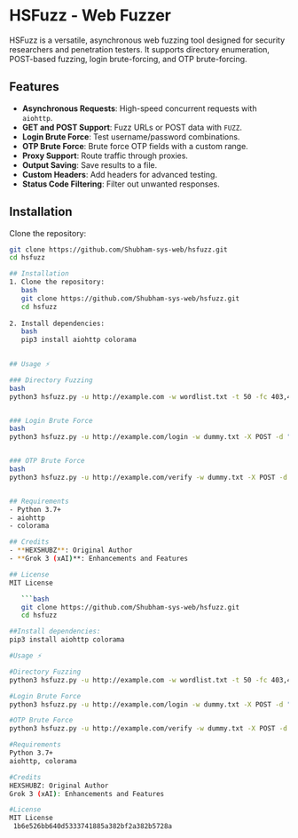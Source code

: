 # HSFuzz - Web Fuzzer

HSFuzz is a versatile, asynchronous web fuzzing tool designed for security researchers and penetration testers. It supports directory enumeration, POST-based fuzzing, login brute-forcing, and OTP brute-forcing.

## Features
- **Asynchronous Requests**: High-speed concurrent requests with `aiohttp`.
- **GET and POST Support**: Fuzz URLs or POST data with `FUZZ`.
- **Login Brute Force**: Test username/password combinations.
- **OTP Brute Force**: Brute force OTP fields with a custom range.
- **Proxy Support**: Route traffic through proxies.
- **Output Saving**: Save results to a file.
- **Custom Headers**: Add headers for advanced testing.
- **Status Code Filtering**: Filter out unwanted responses.


## Installation

Clone the repository:

```bash
git clone https://github.com/Shubham-sys-web/hsfuzz.git
cd hsfuzz

## Installation
1. Clone the repository:
   bash
   git clone https://github.com/Shubham-sys-web/hsfuzz.git
   cd hsfuzz
   
2. Install dependencies:
   bash
   pip3 install aiohttp colorama
   

## Usage ⚡

### Directory Fuzzing
bash
python3 hsfuzz.py -u http://example.com -w wordlist.txt -t 50 -fc 403,404 -o results.txt


### Login Brute Force
bash
python3 hsfuzz.py -u http://example.com/login -w dummy.txt -X POST -d "username=USERNAME&password=PASSWORD" --brute-login --username admin --password-list passwords.txt


### OTP Brute Force
bash
python3 hsfuzz.py -u http://example.com/verify -w dummy.txt -X POST -d "otp=OTP" --brute-otp --otp-range 0000-9999 -o otp_results.txt


## Requirements
- Python 3.7+
- aiohttp
- colorama

## Credits
- **HEXSHUBZ**: Original Author
- **Grok 3 (xAI)**: Enhancements and Features

## License
MIT License

   ```bash
   git clone https://github.com/Shubham-sys-web/hsfuzz.git
   cd hsfuzz

##Install dependencies:
pip3 install aiohttp colorama

#Usage ⚡

#Directory Fuzzing 
python3 hsfuzz.py -u http://example.com -w wordlist.txt -t 50 -fc 403,404 -o results.txt

#Login Brute Force
python3 hsfuzz.py -u http://example.com/login -w dummy.txt -X POST -d "username=USERNAME&password=PASSWORD" --brute-login --username admin --password-list passwords.txt -o brute_results.txt

#OTP Brute Force
python3 hsfuzz.py -u http://example.com/verify -w dummy.txt -X POST -d "otp=OTP" --brute-otp --otp-range 0000-9999 -o otp_results.txt

#Requirements
Python 3.7+
aiohttp, colorama

#Credits
HEXSHUBZ: Original Author
Grok 3 (xAI): Enhancements and Features

#License
MIT License
 1b6e526bb640d5333741885a382bf2a382b5728a
